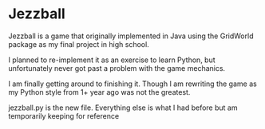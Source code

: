 Jezzball
========

Jezzball is a game that originally implemented in Java using the GridWorld package as my final project in high school.

I planned to re-implement it as an exercise to learn Python, but unfortunately never got past a problem with the game mechanics.

I am finally getting around to finishing it. Though I am rewriting the game as
my Python style from 1+ year ago was not the greatest.

jezzball.py is the new file. Everything else is what I had before but am 
temporarily keeping for reference
